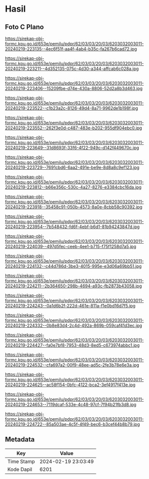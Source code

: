 # Hasil

## Foto C Plano

https://sirekap-obj-formc.kpu.go.id/653e/pemilu/pdpr/62/03/03/20/03/6203032003011-20240219-223135--4ec6f51f-aa4f-4ab4-b35c-fa267b6cad72.jpg

https://sirekap-obj-formc.kpu.go.id/653e/pemilu/pdpr/62/03/03/20/03/6203032003011-20240219-223211--4d352135-075c-4d30-a344-affcab6c028a.jpg

https://sirekap-obj-formc.kpu.go.id/653e/pemilu/pdpr/62/03/03/20/03/6203032003011-20240219-223406--15209fbe-d74e-430a-8806-52d2a8b3d463.jpg

https://sirekap-obj-formc.kpu.go.id/653e/pemilu/pdpr/62/03/03/20/03/6203032003011-20240219-223522--c1b23a2c-8126-49d4-8a71-9962de1b198f.jpg

https://sirekap-obj-formc.kpu.go.id/653e/pemilu/pdpr/62/03/03/20/03/6203032003011-20240219-223552--262f3e0d-c487-483e-b202-955df904ebc0.jpg

https://sirekap-obj-formc.kpu.go.id/653e/pemilu/pdpr/62/03/03/20/03/6203032003011-20240219-223649--31d8693f-33f6-4f22-949c-d142f449670c.jpg

https://sirekap-obj-formc.kpu.go.id/653e/pemilu/pdpr/62/03/03/20/03/6203032003011-20240219-223729--7691cbd6-6aa2-491e-be9e-8d8a8c9ef123.jpg

https://sirekap-obj-formc.kpu.go.id/653e/pemilu/pdpr/62/03/03/20/03/6203032003011-20240219-223812--b66e356c-530c-4a27-8276-e3384cbc16da.jpg

https://sirekap-obj-formc.kpu.go.id/653e/pemilu/pdpr/62/03/03/20/03/6203032003011-20240219-223918--35458c91-050b-4573-8a0e-8cbb58c90392.jpg

https://sirekap-obj-formc.kpu.go.id/653e/pemilu/pdpr/62/03/03/20/03/6203032003011-20240219-223954--7b548432-fd6f-4ebf-b6d1-81b94243847d.jpg

https://sirekap-obj-formc.kpu.go.id/653e/pemilu/pdpr/62/03/03/20/03/6203032003011-20240219-224039--497d5fec-ceeb-4ee1-b715-f75f1258d7a5.jpg

https://sirekap-obj-formc.kpu.go.id/653e/pemilu/pdpr/62/03/03/20/03/6203032003011-20240219-224132--c44d786d-3be3-4015-995e-e3d06a69bb51.jpg

https://sirekap-obj-formc.kpu.go.id/653e/pemilu/pdpr/62/03/03/20/03/6203032003011-20240219-224211--2b364650-298b-4694-a93c-fb2873b43058.jpg

https://sirekap-obj-formc.kpu.go.id/653e/pemilu/pdpr/62/03/03/20/03/6203032003011-20240219-224243--0a1d6b2f-222d-461e-811a-f1e0bd16d7f5.jpg

https://sirekap-obj-formc.kpu.go.id/653e/pemilu/pdpr/62/03/03/20/03/6203032003011-20240219-224332--0b8e83d4-2c4d-492a-869b-059caf41d3ec.jpg

https://sirekap-obj-formc.kpu.go.id/653e/pemilu/pdpr/62/03/03/20/03/6203032003011-20240219-224427--fa0e7bf8-7953-48d3-8ed5-c673974abbc1.jpg

https://sirekap-obj-formc.kpu.go.id/653e/pemilu/pdpr/62/03/03/20/03/6203032003011-20240219-224532--cfa697a2-00f9-48ee-ad5c-2fe3b78e6e3a.jpg

https://sirekap-obj-formc.kpu.go.id/653e/pemilu/pdpr/62/03/03/20/03/6203032003011-20240219-224625--ac58f154-0bfc-4122-bca2-3ef4917f413e.jpg

https://sirekap-obj-formc.kpu.go.id/653e/pemilu/pdpr/62/03/03/20/03/6203032003011-20240219-224653--7119dcaf-533e-4c48-97cf-7f94b21fb3d8.jpg

https://sirekap-obj-formc.kpu.go.id/653e/pemilu/pdpr/62/03/03/20/03/6203032003011-20240219-224722--85a503ae-4c5f-4f49-bec6-b3cef44b8b79.jpg


## Metadata

| Key        | Value               |
| ---------- | ------------------- |
| Time Stamp | 2024-02-19 23:03:49 |
| Kode Dapil | 6201                |



